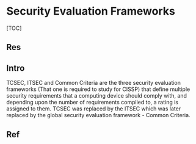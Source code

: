 # Security Evaluation Frameworks

[TOC]



## Res


## Intro
TCSEC, ITSEC and Common Criteria are the three security evaluation frameworks (That one is required to study for CISSP) that define multiple security requirements that a computing device should comply with, and depending upon the number of requirements complied to, a rating is assigned to them. TCSEC was replaced by the ITSEC which was later replaced by the global security evaluation framework - Common Criteria.



## Ref
[CISSP Concepts – Trusted Computing Base/ TCEC, ITSEC and Common Criteria]: https://www.cm-alliance.com/cissp/trusted-computing-base/-tcec-itsec-and-common-criteria
